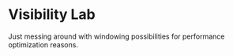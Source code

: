 # Visibility Lab

Just messing around with windowing possibilities for performance optimization reasons.